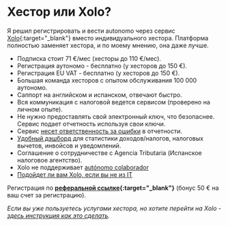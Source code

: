 # Хестор или Xolo?

Я решил регистрировать и вести autonomo через сервис [Xolo](https://bit.ly/xolosignup){:target="_blank"} вместо
индивидуального хестора. Платформа полностью заменяет хестора, и по моему мнению, она даже лучше.

- Подписка стоит 71 €/мес (хесторы до 110 €/мес).
- Регистрация аутономо - бесплатно (у хесторов до 150 €).
- Регистрация EU VAT - бесплатно (у хесторов до 150 €).
- Большая команда хесторов с опытом обслуживания 100 000 аутономо.
- Саппорт на английском и испанском, отвечают быстро.
- Вся коммуникация с налоговой ведется сервисом (проверено на личном опыте).
- Не нужно предоставлять свой электронный ключ, что безопаснее. Сервис подает отчетность используя свои ключи.
- Сервис [несет ответственность за ошибки](#ответственность-в-случае-ошибки) в отчетности.
- [Удобный дэшборд](#демо-дашборда-туториалы) для статистики доходов/налогов, налоговых вычетов, инвойсов и уведомлений.
- Соглашение о сотрудничестве с Agencia Tributaria (Испанское налоговое агентство).
- Xolo не поддерживает [autónomo colaborador](#autónomo-colaborador)
- [Подойдет ли вам Xolo, если вы не из IT](#подойдет-ли-вам-xolo-если-вы-не-из-it)

Регистрация по **[реферальной ссылке](https://bit.ly/xolosignup){:target="_blank"}** (бонус 50 € на ваш счет за
регистрацию).

_Если вы уже пользуетесь услугами хестора, но хотите перейти на
Xolo - [здесь инструкция как это сделать](#переход-от-хестора-на-xolo)._
